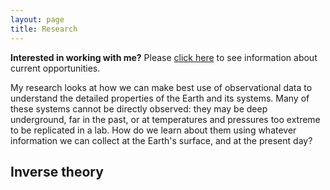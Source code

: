 ```yaml
---
layout: page
title: Research
---
```



**Interested in working with me?** Please [click here](./opportunities.html) to see information about current opportunities.

My research looks at how we can make best use of observational data to understand the detailed properties of the Earth and its systems. Many of these systems cannot be directly observed: they may be deep underground, far in the past, or at temperatures and pressures too extreme to be replicated in a lab. How do we learn about them using whatever information we can collect at the Earth's surface, and at the present day?

## Inverse theory
